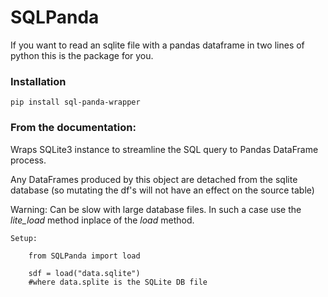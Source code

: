 
# SQLPanda

If you want to read an sqlite file with a pandas dataframe in two lines of python this is the package for you.

### Installation

    pip install sql-panda-wrapper

### From the documentation: 

Wraps SQLite3 instance to streamline the SQL query to Pandas DataFrame process.

Any DataFrames produced by this object are detached from the sqlite database (so
mutating the df's will not have an effect on the source table)

Warning: Can be slow with large database files. In such a case use the _lite_load_
method inplace of the _load_ method.


    Setup:

        from SQLPanda import load

        sdf = load("data.sqlite")
        #where data.splite is the SQLite DB file
